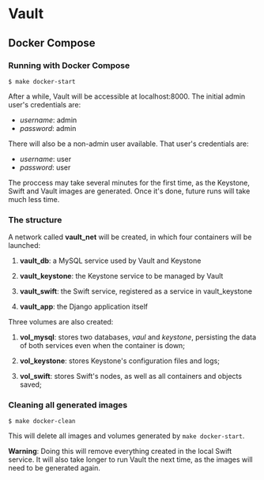 # Vault

## Docker Compose

### Running with Docker Compose
```
$ make docker-start
```

After a while, Vault will be accessible at localhost:8000. The initial admin user's credentials are:

- *username*: admin
- *password*: admin

There will also be a non-admin user available. That user's credentials are:

- *username*: user
- *password*: user

The proccess may take several minutes for the first time, as the Keystone, Swift and Vault images are generated. Once it's done, future runs will take much less time.

### The structure

A network called **vault_net** will be created, in which four containers will be launched:

1. **vault_db**: a MySQL service used by Vault and Keystone

1. **vault_keystone**: the Keystone service to be managed by Vault

1. **vault_swift**: the Swift service, registered as a service in vault_keystone

1. **vault_app**: the Django application itself

Three volumes are also created:

1. **vol_mysql**: stores two databases, *vaul* and *keystone*, persisting the data of both services even when the container is down;

1. **vol_keystone**: stores Keystone's configuration files and logs;

1. **vol_swift**: stores Swift's nodes, as well as all containers and objects saved;

### Cleaning all generated images
```
$ make docker-clean
```

This will delete all images and volumes generated by `make docker-start`.

**Warning**: Doing this will remove everything created in the local Swift service. It will also take longer to run Vault the next time, as the images will need to be generated again.
